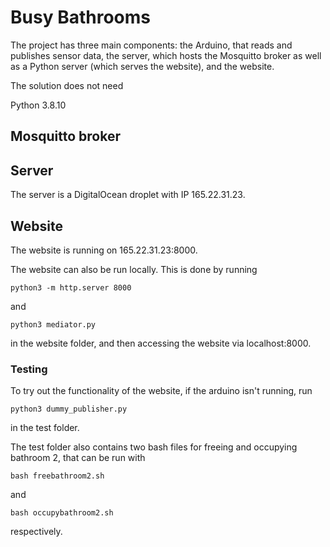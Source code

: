# Busy Bathrooms

The project has three main components: the Arduino, that reads and publishes sensor data, the server, which hosts the Mosquitto broker as well as a Python server (which serves the website), and the website.

The solution does not need  

Python 3.8.10

## Mosquitto broker


## Server

The server is a DigitalOcean droplet with IP 165.22.31.23.

## Website

The website is running on 165.22.31.23:8000.

The website can also be run locally. This is done by running

```python3 -m http.server 8000```

and

```python3 mediator.py```

in the website folder, and then accessing the website via localhost:8000.

### Testing

To try out the functionality of the website, if the arduino isn't running, run

```python3 dummy_publisher.py```

in the test folder.

The test folder also contains two bash files for freeing and occupying bathroom 2, that can be run with

```bash freebathroom2.sh```

and

```bash occupybathroom2.sh```

respectively.